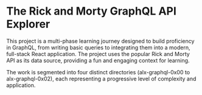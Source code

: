 #  The Rick and Morty GraphQL API Explorer
This project is a multi-phase learning journey designed to build proficiency in GraphQL, from writing basic queries to integrating them into a modern, full-stack React application. The project uses the popular Rick and Morty API as its data source, providing a fun and engaging context for learning.

The work is segmented into four distinct directories (alx-graphql-0x00 to alx-graphql-0x02), each representing a progressive level of complexity and application.
